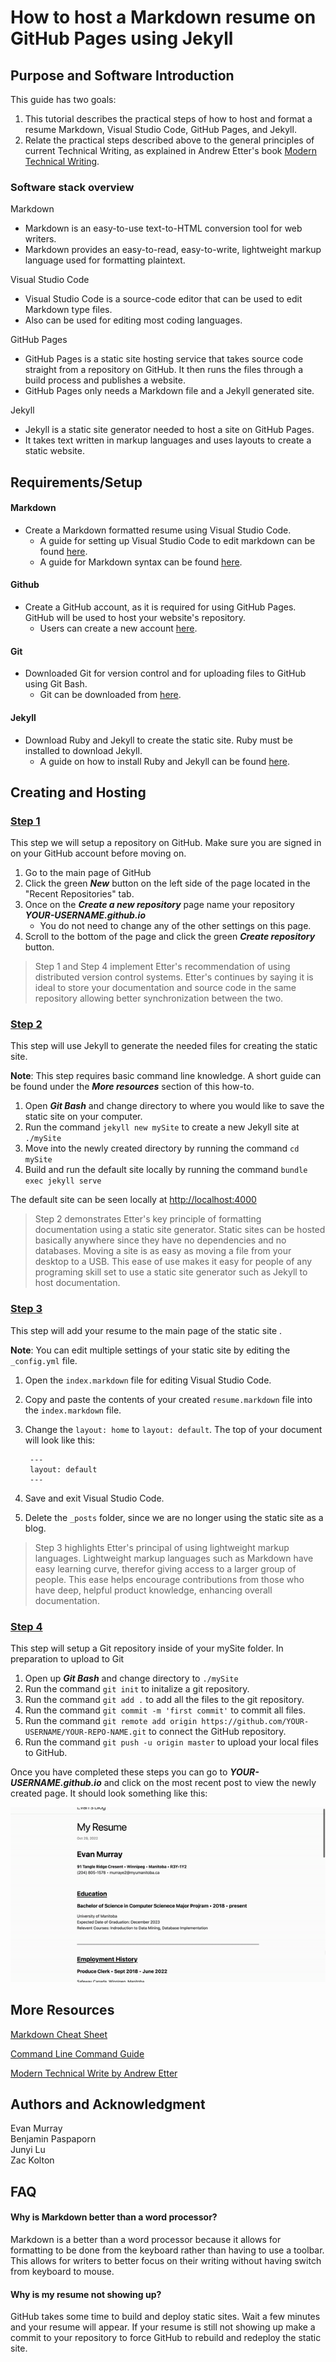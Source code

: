 # How to host a Markdown resume on GitHub Pages using Jekyll  

## Purpose and Software Introduction  

This guide has two goals:  

1. This tutorial describes the practical steps of how to host and format a resume Markdown, Visual Studio Code, GitHub Pages, and Jekyll.
2. Relate the practical steps described above to the general principles of current Technical
Writing, as explained in Andrew Etter's book [Modern Technical Writing](https://www.amazon.ca/Modern-Technical-Writing-Introduction-Documentation-ebook/dp/B01A2QL9SS).


### Software stack overview

Markdown

* Markdown is an easy-to-use text-to-HTML conversion tool for web writers.
* Markdown provides an easy-to-read, easy-to-write, lightweight markup language used for formatting plaintext.

Visual Studio Code 

* Visual Studio Code is a source-code editor that can be used to edit Markdown type files.
* Also can be used for editing most coding languages.

GitHub Pages 

* GitHub Pages is a static site hosting service that takes source code straight from a repository on GitHub. It then runs the files through a build process and publishes a website.
* GitHub Pages only needs a Markdown file and a Jekyll generated site.

Jekyll

* Jekyll is a static site generator needed to host a site on GitHub Pages.
* It takes text written in markup languages and uses layouts to create a static website.


## Requirements/Setup

#### Markdown

* Create a Markdown formatted resume using Visual Studio Code.
	* A guide for setting up Visual Studio Code to edit markdown can be found [here](https://code.visualstudio.com/docs/languages/markdown).
	* A guide for Markdown syntax can be found [here](https://www.markdownguide.org/basic-syntax/).


#### Github

* Create a GitHub account, as it is required for using GitHub Pages. GitHub will be used to host your website's repository.
	* 	Users can create a new account [here](https://github.com/signup).

#### Git

* Downloaded Git for version control and for uploading files to GitHub using Git Bash.
	* Git can be downloaded from [here](https://git-scm.com/downloads).

#### Jekyll

* Download Ruby and Jekyll to create the static site. Ruby must be installed to download Jekyll.
	* A guide on how to install Ruby and Jekyll can be found [here](https://jekyllrb.com/docs/installation/windows/).

## Creating and Hosting

### **<u>Step 1</u>** 

This step we will setup a repository on GitHub. Make sure you are signed in on your GitHub account before moving on.

1. Go to the main page of GitHub 
2. Click the green ***New*** button on the left side of the page located in the "Recent Repositories" tab.
3. Once on the ***Create a new repository*** page name your repository ***YOUR-USERNAME.github.io***
	* 	You do not need to change any of the other settings on this page.
4. Scroll to the bottom of the page and click the green ***Create repository*** button.

>Step 1 and Step 4 implement Etter's recommendation of using distributed version control systems. Etter's continues by saying it is ideal to store your documentation and source code in the same repository allowing better synchronization between the two. 

### **<u>Step 2</u>** 

This step will use Jekyll to generate the needed files for creating the static site. 

**Note**: This step requires basic command line knowledge. A short guide can be found under the ***More resources*** section of this how-to. 

1. Open ***Git Bash*** and change directory to where you would like to save the static site on your computer.
2. Run the command `jekyll new mySite` to create a new Jekyll site at `./mySite`
3. Move into the newly created directory by running the command `cd mySite`
4. Build and run the default site locally by running the command `bundle exec jekyll serve`

The default site can be seen locally at <http://localhost:4000>

> Step 2 demonstrates Etter's key principle of formatting documentation using a static site generator. Static sites can be hosted basically anywhere since they have no dependencies and no databases. Moving a site is as easy as moving a file from your desktop to a USB. This ease of use makes it easy for people of any programing skill set to use a static site generator such as Jekyll to host documentation.

### **<u>Step 3</u>** 
 
This step will add your resume to the main page of the static site .

**Note**: You can edit multiple settings of your static site by editing the `_config.yml` file.

1. Open the `index.markdown` file for editing Visual Studio Code.
2. Copy and paste the contents of your created `resume.markdown` file into the `index.markdown` file.
3. Change the `layout: home` to `layout: default`. The top of your document will look like this:
		
		---
		layout: default
		---	
4. Save and exit Visual Studio Code.
5. Delete the `_posts` folder, since we are no longer using the static site as a blog.

> Step 3 highlights Etter's principal of using lightweight markup languages. Lightweight markup languages such as Markdown have easy learning curve, therefor giving access to a larger group of people. This ease helps encourage contributions from those who have deep, helpful product knowledge, enhancing overall documentation. 

### **<u>Step 4</u>** 

This step will setup a Git repository inside of your mySite folder. In preparation to upload to Git

1. Open up ***Git Bash*** and change directory to `./mySite`
2. Run the command `git init` to initalize a git repository.
3. Run the command `git add .` to add all the files to the git repository.
4. Run the command `git commit -m 'first commit'` to commit all files.
5. Run the command `git remote add origin https://github.com/YOUR-USERNAME/YOUR-REPO-NAME.git` to connect the GitHub repository.
6. Run the command `git push -u origin master` to upload your local files to GitHub.

Once you have completed these steps you can go to ***YOUR-USERNAME.github.io*** and click on the most recent post to view the newly created page. It should look something like this:

![](myResume.gif)

## More Resources

[Markdown Cheat Sheet](https://www.markdownguide.org/basic-syntax/)

[Command Line Command Guide](https://www.freecodecamp.org/news/command-line-commands-cli-tutorial/)

[Modern Technical Write by Andrew Etter](https://www.amazon.ca/Modern-Technical-Writing-Introduction-Documentation-ebook/dp/B01A2QL9SS)

## Authors and Acknowledgment

Evan Murray  
Benjamin Paspaporn  
Junyi Lu  
Zac Kolton  

## FAQ

#### Why is Markdown better than a word processor?

Markdown is a better than a word processor because it allows for formatting to be done from the keyboard rather than having to use a toolbar. This allows for writers to better focus on their writing without having switch from keyboard to mouse. 

#### Why is my resume not showing up?

GitHub takes some time to build and deploy static sites. Wait a few minutes and your resume will appear. If your resume is still not showing up make a commit to your repository to force GitHub to rebuild and redeploy the static site.

